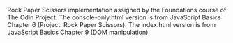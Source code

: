 Rock Paper Scissors implementation assigned by the Foundations course of The Odin Project. The console-only.html version is from JavaScript Basics Chapter 6 (Project: Rock Paper Scissors). The index.html version is from JavaScript Basics Chapter 9 (DOM manipulation).
